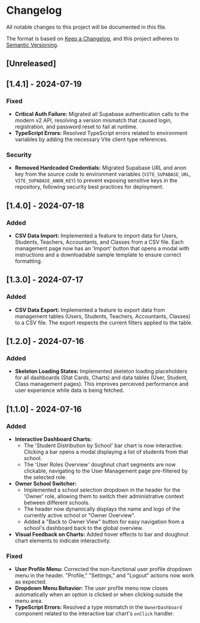 # Changelog

All notable changes to this project will be documented in this file.

The format is based on [Keep a Changelog](https://keepachangelog.com/en/1.0.0/),
and this project adheres to [Semantic Versioning](https://semver.org/spec/v2.0.0.html).

## [Unreleased]

## [1.4.1] - 2024-07-19

### Fixed
- **Critical Auth Failure:** Migrated all Supabase authentication calls to the modern v2 API, resolving a version mismatch that caused login, registration, and password reset to fail at runtime.
- **TypeScript Errors:** Resolved TypeScript errors related to environment variables by adding the necessary Vite client type references.

### Security
- **Removed Hardcoded Credentials:** Migrated Supabase URL and anon key from the source code to environment variables (`VITE_SUPABASE_URL`, `VITE_SUPABASE_ANON_KEY`) to prevent exposing sensitive keys in the repository, following security best practices for deployment.

## [1.4.0] - 2024-07-18

### Added
- **CSV Data Import:** Implemented a feature to import data for Users, Students, Teachers, Accountants, and Classes from a CSV file. Each management page now has an 'Import' button that opens a modal with instructions and a downloadable sample template to ensure correct formatting.

## [1.3.0] - 2024-07-17

### Added
- **CSV Data Export:** Implemented a feature to export data from management tables (Users, Students, Teachers, Accountants, Classes) to a CSV file. The export respects the current filters applied to the table.

## [1.2.0] - 2024-07-16

### Added
- **Skeleton Loading States:** Implemented skeleton loading placeholders for all dashboards (Stat Cards, Charts) and data tables (User, Student, Class management pages). This improves perceived performance and user experience while data is being fetched.

## [1.1.0] - 2024-07-16

### Added

- **Interactive Dashboard Charts:**
  - The 'Student Distribution by School' bar chart is now interactive. Clicking a bar opens a modal displaying a list of students from that school.
  - The 'User Roles Overview' doughnut chart segments are now clickable, navigating to the User Management page pre-filtered by the selected role.
- **Owner School Switcher:**
  - Implemented a school selection dropdown in the header for the 'Owner' role, allowing them to switch their administrative context between different schools.
  - The header now dynamically displays the name and logo of the currently active school or "Owner Overview".
  - Added a "Back to Owner View" button for easy navigation from a school's dashboard back to the global overview.
- **Visual Feedback on Charts:** Added hover effects to bar and doughnut chart elements to indicate interactivity.

### Fixed

- **User Profile Menu:** Corrected the non-functional user profile dropdown menu in the header. "Profile," "Settings," and "Logout" actions now work as expected.
- **Dropdown Menu Behavior:** The user profile menu now closes automatically when an option is clicked or when clicking outside the menu area.
- **TypeScript Errors:** Resolved a type mismatch in the `OwnerDashboard` component related to the interactive bar chart's `onClick` handler.
